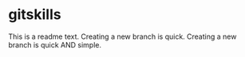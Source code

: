 # gitskills
This is a readme text.
Creating a new branch is quick.
Creating a new branch is quick AND simple.